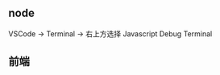 <!--
 * @Author: songyipeng
 * @Date: 2022-09-16 17:42:07
-->

## node

VSCode -> Terminal -> 右上方选择 Javascript Debug Terminal

## 前端
